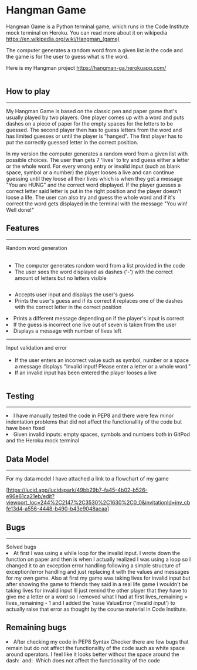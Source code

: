 # Hangman Game

Hangman Game is a Python terminal game, which runs in the Code Institute mock terminal on Heroku. You can read more about it on wikipedia https://en.wikipedia.org/wiki/Hangman_(game)

The computer generates a random word from a given list in the code and the game is for the user to guess what is the word. 


Here is my Hangman project https://hangman-ga.herokuapp.com/ 


<img src="README images/Screenshot (109).png" alt="">

## How to play
<hr>

My Hangman Game is based on the classic pen and paper game that's usually played by two players. One player comes up with a word and puts dashes on a piece of paper for the empty spaces for the letters to be guessed. The second player then has to guess letters from the word and has limited guesses or until the player is "hanged". The first player has to put the correctly guessed letter in the correct position.

In my version the computer generates a random word from a given list with possible choices. The user than gets 7 'lives' to try and guess either a letter or the whole word. For every wrong entry or invalid input (such as blank space, symbol or a number) the player looses a live and can continue guessing until they loose all their lives which is when they get a message "You are HUNG" and the correct word displayed.
If the player guesses a correct letter said letter is put in the right position and the player doesn't loose a life. The user can also try and guess the whole word and if it's correct the word gets displayed in the terminal with the message "You win! Well done!"

## Features
<hr>
Random word generation
<ul>
    <br>
    <li> The computer generates random word from a list provided in the code
    <li> The user sees the word displayed as dashes ('-') with the correct amount of letters but no letters visible
</ul>  <img src="README images/Start.png" alt="">
<ul>
    <li> Accepts user input and displays the user's guess
    <li> Prints the user's guess and if its correct it replaces one of the dashes with the correct letter in the correct position
</ul>  <img src="README images/Correct.png" alt="">
    <li> Prints a different message depending on if the player's input is correct
</ul>  <img src="README images/You win + correct guess.png" alt="">
</ul>  <img src="README images/Invalid input + Hung.png" alt="">
    <li> If the guess is incorrect one live out of seven is taken from the user
    <li> Displays a message with number of lives left
    <hr>
    Input validation and error
    <ul>
    <br>
    <li> If the user enters an incorrect value such as symbol, number or a space a message displays "Invalid input! Please enter a letter or a whole word."
    <li> If an invalid input has been entered the player looses a live
</ul>  <img src="README images/Invalid input.png" alt="">

## Testing
<hr>
<li> I have manually tested the code in PEP8 and there were few minor indentation problems that did not affect the functionallity of the code but have been fixed
<li> Given invalid inputs: empty spaces, symbols and numbers both in GitPod and the Heroku mock terminal

## Data Model
<hr>
For my data model I have attached a link to a flowchart of my game

[https://lucid.app/lucidspark/49bb29b7-fa45-4b02-b526-e96e61ca21eb/edit?viewport_loc=244%2C2147%2C3530%2C1630%2C0_0&invitationId=inv_cbfe13d4-a556-4448-b490-b43e9048acaa]


## Bugs
<hr>
Solved bugs
<li> At first I was using a while loop for the invalid input. I wrote down the function on paper and then is when I actually realized I was using a loop so I changed it to an exception error handling following a simple structure of exception/error handling and just replacing it with the values and messages for my own game. Also at first my game was taking lives for invalid input but after showing the game to friends they said in a real life game I wouldn't be taking lives for invalid input Ill just remind the other player that they have to give me a letter or a word so I removed what I had at first lives_remaining = lives_remaining - 1 and I added the 'raise ValueError ('invalid input') to actually raise that error as thought by the course material in Code Institute.

## Remaining bugs
<li> After checking my code in PEP8 Syntax Checker there are few bugs that remain but do not affect the functionality of the code such as white space around operators. I feel like it looks better without the space around the dash:
<img src="README images/White spaces around operators.png" alt="">
and:
<img src="README images/Indentation white spaces.png" alt="">
Which does not affect the functionallity of the code